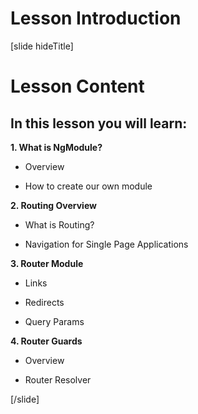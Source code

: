# Lesson Introduction

[slide hideTitle]

# Lesson Content

## In this lesson you will learn:

**1. What is NgModule?**

- Overview

- How to create our own module

**2. Routing Overview**

- What is Routing?

- Navigation for Single Page Applications

**3. Router Module**

- Links

- Redirects

- Query Params

**4. Router Guards**

- Overview

- Router Resolver

[/slide]
